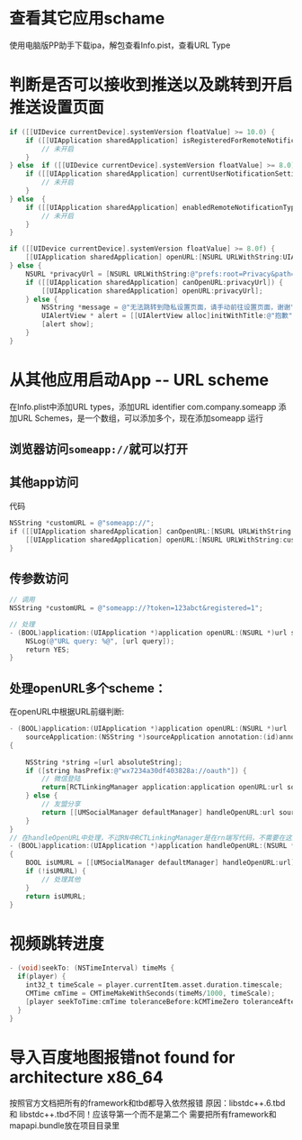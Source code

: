# 查看其它应用schame
使用电脑版PP助手下载ipa，解包查看Info.pist，查看URL Type

# 判断是否可以接收到推送以及跳转到开启推送设置页面
```objective-c
if ([[UIDevice currentDevice].systemVersion floatValue] >= 10.0) {
	if ([[UIApplication sharedApplication] isRegisteredForRemoteNotifications] == false) {
		// 未开启
	}
} else	if ([[UIDevice currentDevice].systemVersion floatValue] >= 8.0) {
	if ([[UIApplication sharedApplication] currentUserNotificationSettings].types  == UIRemoteNotificationTypeNone) {
		// 未开启
	}
} else  {
	if ([[UIApplication sharedApplication] enabledRemoteNotificationTypes] == UIRemoteNotificationTypeNone) {
		// 未开启
	}
}

if ([[UIDevice currentDevice].systemVersion floatValue] >= 8.0f) {
	[[UIApplication sharedApplication] openURL:[NSURL URLWithString:UIApplicationOpenSettingsURLString]];
} else {
	NSURL *privacyUrl = [NSURL URLWithString:@"prefs:root=Privacy&path=PHOTOS"];
	if ([[UIApplication sharedApplication] canOpenURL:privacyUrl]) {
		[[UIApplication sharedApplication] openURL:privacyUrl];
	} else {
		NSString *message = @"无法跳转到隐私设置页面，请手动前往设置页面，谢谢";
		UIAlertView * alert = [[UIAlertView alloc]initWithTitle:@"抱歉" message:message delegate:nil cancelButtonTitle:@"确定" otherButtonTitles: nil];
		[alert show];
	}
}
```

# 从其他应用启动App -- URL scheme
在Info.plist中添加URL types，添加URL identifier com.company.someapp
添加URL Schemes，是一个数组，可以添加多个，现在添加someapp
运行
## 浏览器访问`someapp://`就可以打开
## 其他app访问
代码
```objective-c
NSString *customURL = @"someapp://"; 
if ([[UIApplication sharedApplication] canOpenURL:[NSURL URLWithString:customURL]]) { 
	[[UIApplication sharedApplication] openURL:[NSURL URLWithString:customURL]]; 
} 
```
## 传参数访问
```objective-c
// 调用
NSString *customURL = @"someapp://?token=123abct&registered=1"; 

// 处理
- (BOOL)application:(UIApplication *)application openURL:(NSURL *)url sourceApplication:(NSString *)sourceApplication annotation:(id)annotation {
	NSLog(@"URL query: %@", [url query]); 
	return YES; 
} 
```

## 处理openURL多个scheme：
在openURL中根据URL前缀判断:
```objective-c
- (BOOL)application:(UIApplication *)application openURL:(NSURL *)url
	sourceApplication:(NSString *)sourceApplication annotation:(id)annotation
{
	
	NSString *string =[url absoluteString];
	if ([string hasPrefix:@"wx7234a30df403828a://oauth"]) {
		// 微信登陆
		return[RCTLinkingManager application:application openURL:url sourceApplication:sourceApplication annotation:annotation];
	} else {
		// 友盟分享
		return [[UMSocialManager defaultManager] handleOpenURL:url sourceApplication:sourceApplication annotation:annotation];
	}
}
// 在handleOpenURL中处理，不过RN中RCTLinkingManager是在rn端写代码，不需要在这里写了
- (BOOL)application:(UIApplication *)application handleOpenURL:(NSURL *)url
{
	BOOL isUMURL = [[UMSocialManager defaultManager] handleOpenURL:url];
	if (!isUMURL) {
		// 处理其他
	}
	return isUMURL;
}
```

# 视频跳转进度
```objective-c
- (void)seekTo: (NSTimeInterval) timeMs {
  if(player) {
	int32_t timeScale = player.currentItem.asset.duration.timescale;
    CMTime cmTime = CMTimeMakeWithSeconds(timeMs/1000, timeScale);
	[player seekToTime:cmTime toleranceBefore:kCMTimeZero toleranceAfter:kCMTimeZero];
  }
}
```

# 导入百度地图报错not found for architecture x86_64
按照官方文档把所有的framework和tbd都导入依然报错
原因：libstdc++.6.tbd 和 libstdc++.tbd不同！应该导第一个而不是第二个
需要把所有framework和mapapi.bundle放在项目目录里


